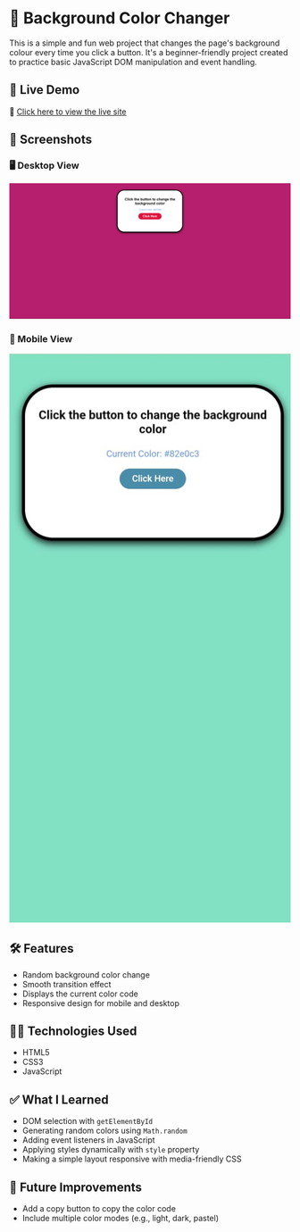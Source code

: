 # 🎨 Background Color Changer

This is a simple and fun web project that changes the page's background colour every time you click a button. It's a beginner-friendly project created to practice basic JavaScript DOM manipulation and event handling.

## 🚀 Live Demo

🔗 [Click here to view the live site](https://suru190.github.io/bg-color-changer/)

## 📸 Screenshots

### 🖥️ Desktop View
![Desktop View](./desktop-view.png)

### 📱 Mobile View
![Mobile View](./mobile-view.jpg)

## 🛠️ Features

- Random background color change
- Smooth transition effect
- Displays the current color code
- Responsive design for mobile and desktop

## 🧑‍💻 Technologies Used

- HTML5
- CSS3
- JavaScript

## ✅ What I Learned

- DOM selection with `getElementById`
- Generating random colors using `Math.random`
- Adding event listeners in JavaScript
- Applying styles dynamically with `style` property
- Making a simple layout responsive with media-friendly CSS

## 🔮 Future Improvements

- Add a copy button to copy the color code
- Include multiple color modes (e.g., light, dark, pastel)
